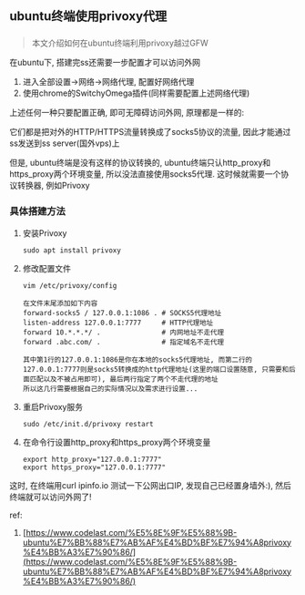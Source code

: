 ## ubuntu终端使用privoxy代理
###

> 本文介绍如何在ubuntu终端利用privoxy越过GFW

在ubuntu下, 搭建完ss还需要一步配置才可以访问外网

1. 进入全部设置->网络->网络代理, 配置好网络代理
2. 使用chrome的SwitchyOmega插件(同样需要配置上述网络代理)

上述任何一种只要配置正确, 即可无障碍访问外网, 原理都是一样的:

它们都是把对外的HTTP/HTTPS流量转换成了socks5协议的流量, 因此才能通过ss发送到ss server(国外vps)上

但是, ubuntu终端是没有这样的协议转换的, ubuntu终端只认http_proxy和https_proxy两个环境变量, 所以没法直接使用socks5代理. 这时候就需要一个协议转换器, 例如Privoxy

### 具体搭建方法

1. 安装Privoxy

       sudo apt install privoxy
       
2. 修改配置文件

       vim /etc/privoxy/config
       
       在文件末尾添加如下内容
       forward-socks5 / 127.0.0.1:1086 . # SOCKS5代理地址
       listen-address 127.0.0.1:7777     # HTTP代理地址
       forward 10.*.*.*/ .               # 内网地址不走代理
       forward .abc.com/ .               # 指定域名不走代理
       
       其中第1行的127.0.0.1:1086是你在本地的socks5代理地址, 而第二行的127.0.0.1:7777则是socks5转换成的http代理地址(这里的端口设置随意, 只需要和后面匹配以及不被占用即可), 最后两行指定了两个不走代理的地址
       所以这几行需要根据自己的实际情况以及需求进行设置...
       
3. 重启Privoxy服务
       
       sudo /etc/init.d/privoxy restart
       
4. 在命令行设置http_proxy和https_proxy两个环境变量

       export http_proxy="127.0.0.1:7777"
       export https_proxy="127.0.0.1:7777"
       
这时, 在终端用curl ipinfo.io 测试一下公网出口IP, 发现自己已经置身墙外:), 然后终端就可以访问外网了!

ref:

1. [https://www.codelast.com/%E5%8E%9F%E5%88%9B-ubuntu%E7%BB%88%E7%AB%AF%E4%BD%BF%E7%94%A8privoxy%E4%BB%A3%E7%90%86/](https://www.codelast.com/%E5%8E%9F%E5%88%9B-ubuntu%E7%BB%88%E7%AB%AF%E4%BD%BF%E7%94%A8privoxy%E4%BB%A3%E7%90%86/)
